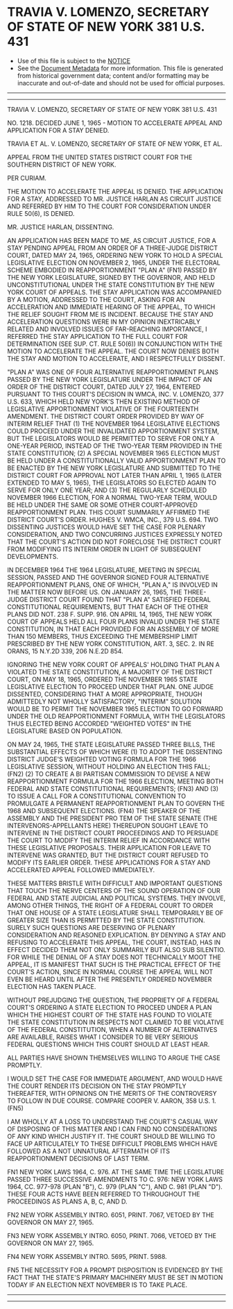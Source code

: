 ---
---

# TRAVIA V. LOMENZO, SECRETARY OF STATE OF NEW YORK 381 U.S. 431

* Use of this file is subject to the [NOTICE](https://github.com/publicdocs/notice/blob/master/NOTICE)
* See the [Document Metadata](../../../) for more information.
  This file is generated from historical government data; content and/or formatting may be inaccurate and out-of-date and should not be used for official purposes.

----------
----------

TRAVIA V. LOMENZO, SECRETARY OF STATE OF NEW YORK 381 U.S. 431

NO. 1218.  DECIDED JUNE 1, 1965 - MOTION TO ACCELERATE APPEAL AND APPLICATION FOR A STAY DENIED.

TRAVIA ET AL. V. LOMENZO, SECRETARY OF STATE OF NEW YORK, ET AL.

APPEAL FROM THE UNITED STATES DISTRICT COURT FOR THE SOUTHERN DISTRICT OF NEW YORK.

PER CURIAM.

THE MOTION TO ACCELERATE THE APPEAL IS DENIED.  THE APPLICATION FOR A STAY, ADDRESSED TO MR. JUSTICE HARLAN AS CIRCUIT JUSTICE AND REFERRED BY HIM TO THE COURT FOR CONSIDERATION UNDER RULE 50(6), IS DENIED.

MR. JUSTICE HARLAN, DISSENTING.

AN APPLICATION HAS BEEN MADE TO ME, AS CIRCUIT JUSTICE, FOR A STAY PENDING APPEAL FROM AN ORDER OF A THREE-JUDGE DISTRICT COURT, DATED MAY 24, 1965, ORDERING NEW YORK TO HOLD A SPECIAL LEGISLATIVE ELECTION ON NOVEMBER 2, 1965, UNDER THE ELECTORAL SCHEME EMBODIED IN REAPPORTIONMENT "PLAN A" (FN1) PASSED BY THE NEW YORK LEGISLATURE, SIGNED BY THE GOVERNOR, AND HELD UNCONSTITUTIONAL UNDER THE STATE CONSTITUTION BY THE NEW YORK COURT OF APPEALS.  THE STAY APPLICATION WAS ACCOMPANIED BY A MOTION, ADDRESSED TO THE COURT, ASKING FOR AN ACCELERATION AND IMMEDIATE HEARING OF THE APPEAL, TO WHICH THE RELIEF SOUGHT FROM ME IS INCIDENT.  BECAUSE THE STAY AND ACCELERATION QUESTIONS WERE IN MY OPINION INEXTRICABLY RELATED AND INVOLVED ISSUES OF FAR-REACHING IMPORTANCE, I REFERRED THE STAY APPLICATION TO THE FULL COURT FOR DETERMINATION (SEE SUP. CT. RULE 50(6)) IN CONJUNCTION WITH THE MOTION TO ACCELERATE THE APPEAL.  THE COURT NOW DENIES BOTH THE STAY AND MOTION TO ACCELERATE, AND I RESPECTFULLY DISSENT.

"PLAN A" WAS ONE OF FOUR ALTERNATIVE REAPPORTIONMENT PLANS PASSED BY THE NEW YORK LEGISLATURE UNDER THE IMPACT OF AN ORDER OF THE DISTRICT COURT, DATED JULY 27, 1964, ENTERED PURSUANT TO THIS COURT'S DECISION IN WMCA, INC. V. LOMENZO, 377 U.S. 633, WHICH HELD NEW YORK'S THEN EXISTING METHOD OF LEGISLATIVE APPORTIONMENT VIOLATIVE OF THE FOURTEENTH AMENDMENT.  THE DISTRICT COURT ORDER PROVIDED BY WAY OF INTERIM RELIEF THAT (1) THE NOVEMBER 1964 LEGISLATIVE ELECTIONS COULD PROCEED UNDER THE INVALIDATED APPORTIONMENT SYSTEM, BUT THE LEGISLATORS WOULD BE PERMITTED TO SERVE FOR ONLY A ONE-YEAR PERIOD, INSTEAD OF THE TWO-YEAR TERM PROVIDED IN THE STATE CONSTITUTION; (2) A SPECIAL NOVEMBER 1965 ELECTION MUST BE HELD UNDER A CONSTITUTIONALLY VALID APPORTIONMENT PLAN TO BE ENACTED BY THE NEW YORK LEGISLATURE AND SUBMITTED TO THE DISTRICT COURT FOR APPROVAL NOT LATER THAN APRIL 1, 1965 (LATER EXTENDED TO MAY 5, 1965), THE LEGISLATORS SO ELECTED AGAIN TO SERVE FOR ONLY ONE YEAR; AND (3) THE REGULARLY SCHEDULED NOVEMBER 1966 ELECTION, FOR A NORMAL TWO-YEAR TERM, WOULD BE HELD UNDER THE SAME OR SOME OTHER COURT-APPROVED REAPPORTIONMENT PLAN.  THIS COURT SUMMARILY AFFIRMED THE DISTRICT COURT'S ORDER.  HUGHES V. WMCA, INC., 379 U.S. 694.  TWO DISSENTING JUSTICES WOULD HAVE SET THE CASE FOR PLENARY CONSIDERATION, AND TWO CONCURRING JUSTICES EXPRESSLY NOTED THAT THE COURT'S ACTION DID NOT FORECLOSE THE DISTRICT COURT FROM MODIFYING ITS INTERIM ORDER IN LIGHT OF SUBSEQUENT DEVELOPMENTS.

IN DECEMBER 1964 THE 1964 LEGISLATURE, MEETING IN SPECIAL SESSION, PASSED AND THE GOVERNOR SIGNED FOUR ALTERNATIVE REAPPORTIONMENT PLANS, ONE OF WHICH, "PLAN A," IS INVOLVED IN THE MATTER NOW BEFORE US.  ON JANUARY 26, 1965, THE THREE-JUDGE DISTRICT COURT FOUND THAT "PLAN A" SATISFIED FEDERAL CONSTITUTIONAL REQUIREMENTS, BUT THAT EACH OF THE OTHER PLANS DID NOT.  238 F. SUPP. 916.  ON APRIL 14, 1965, THE NEW YORK COURT OF APPEALS HELD ALL FOUR PLANS INVALID UNDER THE STATE CONSTITUTION, IN THAT EACH PROVIDED FOR AN ASSEMBLY OF MORE THAN 150 MEMBERS, THUS EXCEEDING THE MEMBERSHIP LIMIT PRESCRIBED BY THE NEW YORK CONSTITUTION, ART. 3, SEC. 2.  IN RE ORANS, 15 N.Y.2D 339, 206 N.E.2D 854.

IGNORING THE NEW YORK COURT OF APPEALS' HOLDING THAT PLAN A VIOLATED THE STATE CONSTITUTION, A MAJORITY OF THE DISTRICT COURT, ON MAY 18, 1965, ORDERED THE NOVEMBER 1965 STATE LEGISLATIVE ELECTION TO PROCEED UNDER THAT PLAN.  ONE JUDGE DISSENTED, CONSIDERING THAT A MORE APPROPRIATE, THOUGH ADMITTEDLY NOT WHOLLY SATISFACTORY, "INTERIM" SOLUTION WOULD BE TO PERMIT THE NOVEMBER 1965 ELECTION TO GO FORWARD UNDER THE OLD REAPPORTIONMENT FORMULA, WITH THE LEGISLATORS THUS ELECTED BEING ACCORDED "WEIGHTED VOTES" IN THE LEGISLATURE BASED ON POPULATION.

ON MAY 24, 1965, THE STATE LEGISLATURE PASSED THREE BILLS, THE SUBSTANTIAL EFFECTS OF WHICH WERE (1) TO ADOPT THE DISSENTING DISTRICT JUDGE'S WEIGHTED VOTING FORMULA FOR THE 1966 LEGISLATIVE SESSION, WITHOUT HOLDING AN ELECTION THIS FALL; (FN2) (2) TO CREATE A BI PARTISAN COMMISSION TO DEVISE A NEW REAPPORTIONMENT FORMULA FOR THE 1966 ELECTION, MEETING BOTH FEDERAL AND STATE CONSTITUTIONAL REQUIREMENTS; (FN3) AND (3) TO ISSUE A CALL FOR A CONSTITUTIONAL CONVENTION TO PROMULGATE A PERMANENT REAPPORTIONMENT PLAN TO GOVERN THE 1968 AND SUBSEQUENT ELECTIONS.  (FN4)  THE SPEAKER OF THE ASSEMBLY AND THE PRESIDENT PRO TEM OF THE STATE SENATE (THE INTERVENORS-APPELLANTS HERE) THEREUPON SOUGHT LEAVE TO INTERVENE IN THE DISTRICT COURT PROCEEDINGS AND TO PERSUADE THE COURT TO MODIFY THE INTERIM RELIEF IN ACCORDANCE WITH THESE LEGISLATIVE PROPOSALS.  THEIR APPLICATION FOR LEAVE TO INTERVENE WAS GRANTED, BUT THE DISTRICT COURT REFUSED TO MODIFY ITS EARLIER ORDER.  THESE APPLICATIONS FOR A STAY AND ACCELERATED APPEAL FOLLOWED IMMEDIATELY.

THESE MATTERS BRISTLE WITH DIFFICULT AND IMPORTANT QUESTIONS THAT TOUCH THE NERVE CENTERS OF THE SOUND OPERATION OF OUR FEDERAL AND STATE JUDICIAL AND POLITICAL SYSTEMS.  THEY INVOLVE, AMONG OTHER THINGS, THE RIGHT OF A FEDERAL COURT TO ORDER THAT ONE HOUSE OF A STATE LEGISLATURE SHALL TEMPORARILY BE OF GREATER SIZE THAN IS PERMITTED BY THE STATE CONSTITUTION.  SURELY SUCH QUESTIONS ARE DESERVING OF PLENARY CONSIDERATION AND REASONED EXPLICATION.  BY DENYING A STAY AND REFUSING TO ACCELERATE THIS APPEAL, THE COURT, INSTEAD, HAS IN EFFECT DECIDED THEM NOT ONLY SUMMARILY BUT ALSO SUB SILENTIO.  FOR WHILE THE DENIAL OF A STAY DOES NOT TECHNICALLY MOOT THE APPEAL, IT IS MANIFEST THAT SUCH IS THE PRACTICAL EFFECT OF THE COURT'S ACTION, SINCE IN NORMAL COURSE THE APPEAL WILL NOT EVEN BE HEARD UNTIL AFTER THE PRESENTLY ORDERED NOVEMBER ELECTION HAS TAKEN PLACE.

WITHOUT PREJUDGING THE QUESTION, THE PROPRIETY OF A FEDERAL COURT'S ORDERING A STATE ELECTION TO PROCEED UNDER A PLAN WHICH THE HIGHEST COURT OF THE STATE HAS FOUND TO VIOLATE THE STATE CONSTITUTION IN RESPECTS NOT CLAIMED TO BE VIOLATIVE OF THE FEDERAL CONSTITUTION, WHEN A NUMBER OF ALTERNATIVES ARE AVAILABLE, RAISES WHAT I CONSIDER TO BE VERY SERIOUS FEDERAL QUESTIONS WHICH THIS COURT SHOULD AT LEAST HEAR.

ALL PARTIES HAVE SHOWN THEMSELVES WILLING TO ARGUE THE CASE PROMPTLY.

I WOULD SET THE CASE FOR IMMEDIATE ARGUMENT, AND WOULD HAVE THE COURT RENDER ITS DECISION ON THE STAY PROMPTLY THEREAFTER, WITH OPINIONS ON THE MERITS OF THE CONTROVERSY TO FOLLOW IN DUE COURSE.  COMPARE COOPER V. AARON, 358 U.S. 1.  (FN5)

I AM WHOLLY AT A LOSS TO UNDERSTAND THE COURT'S CASUAL WAY OF DISPOSING OF THIS MATTER AND I CAN FIND NO CONSIDERATIONS OF ANY KIND WHICH JUSTIFY IT.  THE COURT SHOULD BE WILLING TO FACE UP ARTICULATELY TO THESE DIFFICULT PROBLEMS WHICH HAVE FOLLOWED AS A NOT UNNATURAL AFTERMATH OF ITS REAPPORTIONMENT DECISIONS OF LAST TERM.

FN1  NEW YORK LAWS 1964, C. 976.  AT THE SAME TIME THE LEGISLATURE PASSED THREE SUCCESSIVE AMENDMENTS TO C. 976:  NEW YORK LAWS 1964, CC. 977-978 (PLAN "B"), C. 979 (PLAN "C"), AND C. 981 (PLAN "D").  THESE FOUR ACTS HAVE BEEN REFERRED TO THROUGHOUT THE PROCEEDINGS AS PLANS A, B, C, AND D.

FN2  NEW YORK ASSEMBLY INTRO.  6051, PRINT.  7067, VETOED BY THE GOVERNOR ON MAY 27, 1965.

FN3  NEW YORK ASSEMBLY INTRO.  6050, PRINT.  7066, VETOED BY THE GOVERNOR ON MAY 27, 1965.

FN4  NEW YORK ASSEMBLY INTRO.  5695, PRINT.  5988.

FN5  THE NECESSITY FOR A PROMPT DISPOSITION IS EVIDENCED BY THE FACT THAT THE STATE'S PRIMARY MACHINERY MUST BE SET IN MOTION TODAY IF AN ELECTION NEXT NOVEMBER IS TO TAKE PLACE.


----------
----------

